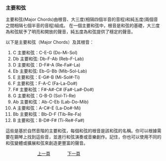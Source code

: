 ﻿---
keywords: 吳老師鋼琴教學 - 主要和弦
---
<h3>主要和弦</h3>
主要和弦(Major Chords)由根音、大三度(相隔四個半音的音程)和純五度(兩個音之間相隔七個半音的音程)組成。
在一個主要和弦中，根音是和弦的基礎，大三度為和弦賦予了明亮和開放的聲音，純五度為和弦提供了穩定的聲音。

以下是主要和弦（Major Chords）及其根音：
1. C 主要和弦：C-E-G (Do-Mi-Sol)
1. Db 主要和弦: Db-F-Ab (Reb-F-Lab)
1. D 主要和弦：D-F#-A (Re-Fa#-La)
1. Eb 主要和弦: Eb-G-Bb (Mib-Sol-Lab)
1. E 主要和弦：E-G#-B (Mi-Sol#-Ti)
1. F 主要和弦：F-A-C (Fa-La-Do#)
1. F# 主要和弦：F#-A#-C# (Fa#-La#-Do#)
1. G 主要和弦：G-B-D (Sol-Ti-Re)
1. Ab 主要和弦：Ab-C-Eb (Lab-Do-Mib)
1. A 主要和弦：A-C#-E (La-Do#-Mi)
1. Bb 主要和弦：Bb-D-F (Tib-Re-Fa)
1. B 主要和弦：B-D#-F# (Ti-Re#-Fa#)

這些是基於自然音階的主要和弦，每個和弦的根音是該和弦的名稱。你可以根據需要在鋼琴上找到這些音，並進行和弦演奏或音樂創作。記住，你也可以使用不同的和弦變體或擴展和弦來創造更豐富的聲音。

&nbsp;&nbsp;&nbsp;&nbsp;&nbsp;&nbsp;&nbsp;&nbsp;&nbsp;&nbsp;&nbsp;&nbsp;
&nbsp;&nbsp;&nbsp;&nbsp;&nbsp;&nbsp;&nbsp;&nbsp;&nbsp;&nbsp;&nbsp;&nbsp;
[上一頁](Chords)
&nbsp;&nbsp;&nbsp;&nbsp;&nbsp;&nbsp;&nbsp;&nbsp;&nbsp;&nbsp;&nbsp;&nbsp;
[下一頁](MinorChords)
